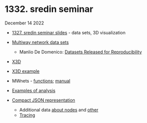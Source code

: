 # 1332. sredin seminar
December 14 2022

  - [1327. sredin seminar slides](https://github.com/bavla/ibm3m/blob/master/docs/sreda1327.pdf) - data sets, 3D visualization
  - [Multiway network data sets](https://github.com/bavla/ibm3m/tree/master/data)
    - Manlio De Domenico: [Datasets Released for Reproducibility](https://manliodedomenico.com/data.php) 
  - [X3D](http://vladowiki.fmf.uni-lj.si/doku.php?id=vlado:work:2m:mwn:x3d)
  - [X3D example](http://vladowiki.fmf.uni-lj.si/doku.php?id=vlado:work:2m:mwn:mwx3d)
  - MWnets - [functions](http://vladowiki.fmf.uni-lj.si/doku.php?id=vlado:work:2m:mwn:ops); [manual](https://github.com/bavla/ibm3m/blob/master/multiway/README.md) 
  - [Examples of analysis](http://vladowiki.fmf.uni-lj.si/doku.php?id=vlado:work:2m:mwn:genova:ana1)

  - [Compact JSON representation](http://vladowiki.fmf.uni-lj.si/doku.php?id=vlado:work:2m:mwn:genova:data#compact_json_representation)
    - Additional data [about nodes](http://vladowiki.fmf.uni-lj.si/doku.php?id=vlado:work:2m:mwn:test#extending_the_data_set_with_data_about_provinces) and [other](http://vladowiki.fmf.uni-lj.si/doku.php?id=vlado:work:2m:mwn:ops#abbreviations_for_regions)
    - [Tracing](http://vladowiki.fmf.uni-lj.si/doku.php?id=vlado:work:2m:mwn:ops)
